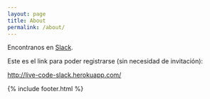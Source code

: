 ```yaml
---
layout: page
title: About
permalink: /about/
---
```


Encontranos en [Slack](http://livecode.slack.com/messages/live-coding-argentina).

Este es el link para poder registrarse (sin necesidad de invitación):

<http://live-code-slack.herokuapp.com/>

{% include footer.html %}
